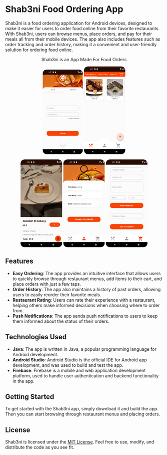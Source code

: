 # Shab3ni Food Ordering App

Shab3ni is a food ordering application for Android devices, designed to make it easier for users to order food online from their favorite restaurants. With Shab3ni, users can browse menus, place orders, and pay for their meals all from their mobile devices. The app also includes features such as order tracking and order history, making it a convenient and user-friendly solution for ordering food online.

<p align="center">Shab3ni is an App Made For Food Orders</p>

<p align="center" ><img height="270" src="login.png"/> <img height="280" src="Menu.png" /></p>

<p align="center" ><img height="280" src="ItemDetails.png" /> <img height="280" src="UserDetails.png"/> <img height="280" src="EditPage.png"/></p>

## Features

- **Easy Ordering**: The app provides an intuitive interface that allows users to quickly browse through restaurant menus, add items to their cart, and place orders with just a few taps.
- **Order History**: The app also maintains a history of past orders, allowing users to easily reorder their favorite meals.
- **Restaurant Rating**: Users can rate their experience with a restaurant, helping others make informed decisions when choosing where to order from.
- **Push Notifications**: The app sends push notifications to users to keep them informed about the status of their orders.

## Technologies Used

- **Java**: The app is written in Java, a popular programming language for Android development.
- **Android Studio**: Android Studio is the official IDE for Android app development, and was used to build and test the app.
- **Firebase**: Firebase is a mobile and web application development platform, used to handle user authentication and backend functionality in the app.

## Getting Started

To get started with the Shab3ni app, simply download it and build the app. Then you can start browsing through restaurant menus and placing orders.

## License

Shab3ni is licensed under the [MIT License](https://opensource.org/licenses/MIT). Feel free to use, modify, and distribute the code as you see fit.

